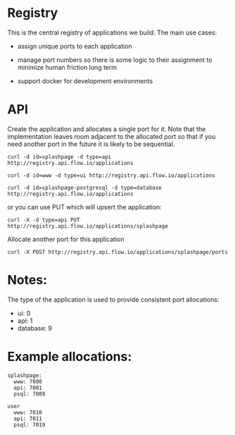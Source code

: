 # Registry

This is the central registry of applications we build. The main use cases:

  - assign unique ports to each application

  - manage port numbers so there is some logic to their assignment to
    minimize human friction long term

  - support docker for development environments

# API

Create the application and allocates a single port for it. Note
that the implementation leaves room adjacent to the allocated port so
that if you need another port in the future it is likely to be
sequential.

    curl -d id=splashpage -d type=api http://registry.api.flow.io/applications

    curl -d id=www -d type=ui http://registry.api.flow.io/applications

    curl -d id=splashpage-postgresql -d type=database http://registry.api.flow.io/applications

or you can use PUT which will upsert the application:

    curl -X -d type=api PUT http://registry.api.flow.io/applications/splashpage

Allocate another port for this application

    curl -X POST http://registry.api.flow.io/applications/splashpage/ports

# Notes:

The type of the application is used to provide consistent port allocations:
  - ui: 0
  - api: 1
  - database: 9

# Example allocations:

    splashpage:
      www: 7000
      api: 7001
      psql: 7009

    user
      www: 7010
      api: 7011
      psql: 7019
 